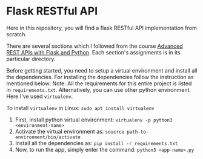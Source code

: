 # Flask RESTful API

Here in this repository, you will find a flask RESTful API implementation from scratch.

There are several sections which I followed from the course [Advanced REST APIs with Flask and Python](https://www.udemy.com/course/advanced-rest-apis-flask-python/). Each section's assignments is in its particular directory.

Before getting started, you need to setup a virtual environment and install all the dependencies. For installing the dependencies follow the instruction as mentioned below:
Note:  All the requirements for this entire project is listed in `requirements.txt`. Alternatively, you can use other python environment. Here I've used `virtualenv`.

To install `virtualenv` in Linux: `sudo apt install virtualenv`

1. First, install python virtual environment: `virtualenv -p python3 <environment-name>`
2. Activate the virtual environment as: `soucrce path-to-environment/bin/activate`
3. Install all the dependencies as: `pip install -r requirements.txt`
4. Now, to run the app, simply enter the command: `python3 <app-name>.py`


